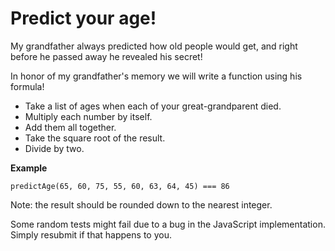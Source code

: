 # Predict your age!

My grandfather always predicted how old people would get, and right before he passed away he revealed his secret!

In honor of my grandfather's memory we will write a function using his formula!

- Take a list of ages when each of your great-grandparent died.
- Multiply each number by itself.
- Add them all together.
- Take the square root of the result.
- Divide by two.

**Example**
```
predictAge(65, 60, 75, 55, 60, 63, 64, 45) === 86
```
Note: the result should be rounded down to the nearest integer.

Some random tests might fail due to a bug in the JavaScript implementation. Simply resubmit if that happens to you.
